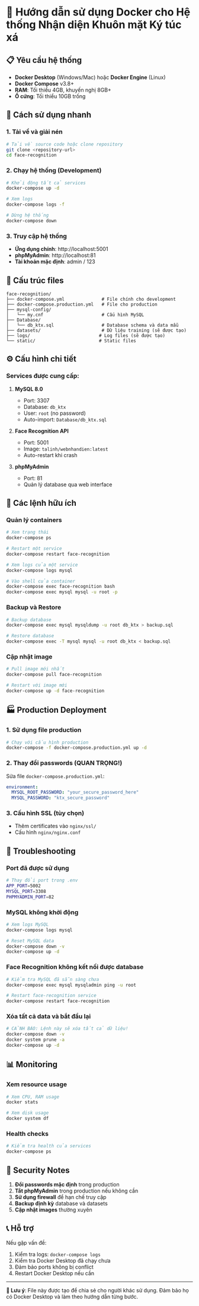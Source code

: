 # 🐳 Hướng dẫn sử dụng Docker cho Hệ thống Nhận diện Khuôn mặt Ký túc xá

## 📋 Yêu cầu hệ thống

- **Docker Desktop** (Windows/Mac) hoặc **Docker Engine** (Linux)
- **Docker Compose** v3.8+
- **RAM**: Tối thiểu 4GB, khuyến nghị 8GB+
- **Ổ cứng**: Tối thiểu 10GB trống

## 🚀 Cách sử dụng nhanh

### 1. Tải về và giải nén
```bash
# Tải về source code hoặc clone repository
git clone <repository-url>
cd face-recognition
```

### 2. Chạy hệ thống (Development)
```bash
# Khởi động tất cả services
docker-compose up -d

# Xem logs
docker-compose logs -f

# Dừng hệ thống
docker-compose down
```

### 3. Truy cập hệ thống
- **Ứng dụng chính**: http://localhost:5001
- **phpMyAdmin**: http://localhost:81
- **Tài khoản mặc định**: admin / 123

## 📁 Cấu trúc files

```
face-recognition/
├── docker-compose.yml              # File chính cho development
├── docker-compose.production.yml   # File cho production
├── mysql-config/
│   └── my.cnf                      # Cấu hình MySQL
├── Database/
│   └── db_ktx.sql                  # Database schema và data mẫu
├── datasets/                       # Dữ liệu training (sẽ được tạo)
├── logs/                          # Log files (sẽ được tạo)
└── static/                        # Static files
```

## ⚙️ Cấu hình chi tiết

### Services được cung cấp:

1. **MySQL 8.0**
   - Port: 3307
   - Database: `db_ktx`
   - User: `root` (no password)
   - Auto-import: `Database/db_ktx.sql`

2. **Face Recognition API**
   - Port: 5001
   - Image: `talinh/webnhandien:latest`
   - Auto-restart khi crash

3. **phpMyAdmin**
   - Port: 81
   - Quản lý database qua web interface

## 🔧 Các lệnh hữu ích

### Quản lý containers
```bash
# Xem trạng thái
docker-compose ps

# Restart một service
docker-compose restart face-recognition

# Xem logs của một service
docker-compose logs mysql

# Vào shell của container
docker-compose exec face-recognition bash
docker-compose exec mysql mysql -u root -p
```

### Backup và Restore
```bash
# Backup database
docker-compose exec mysql mysqldump -u root db_ktx > backup.sql

# Restore database
docker-compose exec -T mysql mysql -u root db_ktx < backup.sql
```

### Cập nhật image
```bash
# Pull image mới nhất
docker-compose pull face-recognition

# Restart với image mới
docker-compose up -d face-recognition
```

## 🏭 Production Deployment

### 1. Sử dụng file production
```bash
# Chạy với cấu hình production
docker-compose -f docker-compose.production.yml up -d
```

### 2. Thay đổi passwords (QUAN TRỌNG!)
Sửa file `docker-compose.production.yml`:
```yaml
environment:
  MYSQL_ROOT_PASSWORD: "your_secure_password_here"
  MYSQL_PASSWORD: "ktx_secure_password"
```

### 3. Cấu hình SSL (tùy chọn)
- Thêm certificates vào `nginx/ssl/`
- Cấu hình `nginx/nginx.conf`

## 🐛 Troubleshooting

### Port đã được sử dụng
```bash
# Thay đổi port trong .env
APP_PORT=5002
MYSQL_PORT=3308
PHPMYADMIN_PORT=82
```

### MySQL không khởi động
```bash
# Xem logs MySQL
docker-compose logs mysql

# Reset MySQL data
docker-compose down -v
docker-compose up -d
```

### Face Recognition không kết nối được database
```bash
# Kiểm tra MySQL đã sẵn sàng chưa
docker-compose exec mysql mysqladmin ping -u root

# Restart face-recognition service
docker-compose restart face-recognition
```

### Xóa tất cả data và bắt đầu lại
```bash
# CẢNH BÁO: Lệnh này sẽ xóa tất cả dữ liệu!
docker-compose down -v
docker system prune -a
docker-compose up -d
```

## 📊 Monitoring

### Xem resource usage
```bash
# Xem CPU, RAM usage
docker stats

# Xem disk usage
docker system df
```

### Health checks
```bash
# Kiểm tra health của services
docker-compose ps
```

## 🔐 Security Notes

1. **Đổi passwords mặc định** trong production
2. **Tắt phpMyAdmin** trong production nếu không cần
3. **Sử dụng firewall** để hạn chế truy cập
4. **Backup định kỳ** database và datasets
5. **Cập nhật images** thường xuyên

## 📞 Hỗ trợ

Nếu gặp vấn đề:
1. Kiểm tra logs: `docker-compose logs`
2. Kiểm tra Docker Desktop đã chạy chưa
3. Đảm bảo ports không bị conflict
4. Restart Docker Desktop nếu cần

---

**🎯 Lưu ý**: File này được tạo để chia sẻ cho người khác sử dụng. Đảm bảo họ có Docker Desktop và làm theo hướng dẫn từng bước.
